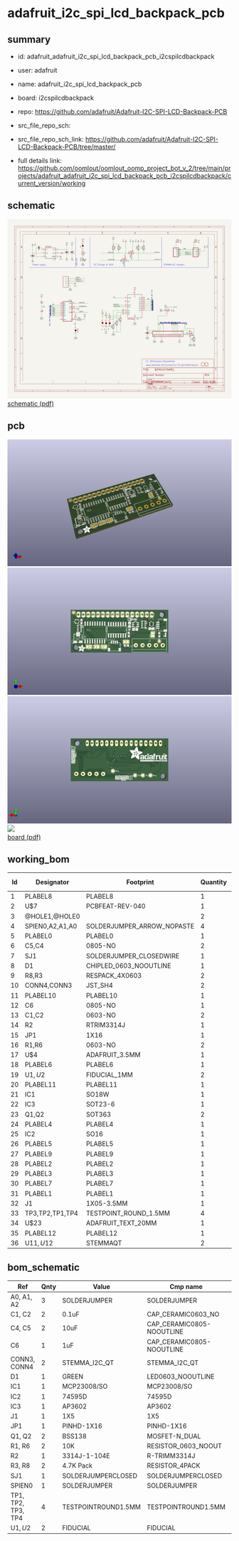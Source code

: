 # adafruit_i2c_spi_lcd_backpack_pcb
 
## summary 
* id: adafruit_adafruit_i2c_spi_lcd_backpack_pcb_i2cspilcdbackpack
* user: adafruit
* name: adafruit_i2c_spi_lcd_backpack_pcb
* board: i2cspilcdbackpack
* repo: https://github.com/adafruit/Adafruit-I2C-SPI-LCD-Backpack-PCB



* src_file_repo_sch: 
* src_file_repo_sch_link: https://github.com/adafruit/Adafruit-I2C-SPI-LCD-Backpack-PCB/tree/master/
* full details link: https://github.com/oomlout/oomlout_oomp_project_bot_v_2/tree/main/projects/adafruit_adafruit_i2c_spi_lcd_backpack_pcb_i2cspilcdbackpack/current_version/working  

## schematic  
![](working_schematic_600.png)  
[schematic (pdf)](working_schematic.pdf) 






















## pcb  
![](working_3d_600.png) 
![](working_3d_front_600.png)  
![](working_3d_back_600.png)  
![](working_600.png)  
[board (pdf)](working.pdf)  

## working_bom
| Id | Designator | Footprint | Quantity | Designation | Supplier and ref |  | None | 
| --- | --- | --- | --- | --- | --- | --- | --- | 
| 1 | PLABEL8 | PLABEL8 | 1 |  |  |  | [''] | 
| 2 | U$7 | PCBFEAT-REV-040 | 1 |  |  |  | [''] | 
| 3 | @HOLE1,@HOLE0 |  | 2 |  |  |  | [''] | 
| 4 | SPIEN0,A2,A1,A0 | SOLDERJUMPER_ARROW_NOPASTE | 4 |  |  |  | [''] | 
| 5 | PLABEL0 | PLABEL0 | 1 |  |  |  | [''] | 
| 6 | C5,C4 | 0805-NO | 2 | 10uF |  |  | [''] | 
| 7 | SJ1 | SOLDERJUMPER_CLOSEDWIRE | 1 |  |  |  | [''] | 
| 8 | D1 | CHIPLED_0603_NOOUTLINE | 1 | GREEN |  |  | [''] | 
| 9 | R8,R3 | RESPACK_4X0603 | 2 | 4.7K Pack |  |  | [''] | 
| 10 | CONN4,CONN3 | JST_SH4 | 2 | STEMMA_I2C_QT |  |  | [''] | 
| 11 | PLABEL10 | PLABEL10 | 1 |  |  |  | [''] | 
| 12 | C6 | 0805-NO | 1 | 1uF |  |  | [''] | 
| 13 | C1,C2 | 0603-NO | 2 | 0.1uF |  |  | [''] | 
| 14 | R2 | RTRIM3314J | 1 | 3314J-1-104E |  |  | [''] | 
| 15 | JP1 | 1X16 | 1 |  |  |  | [''] | 
| 16 | R1,R6 | 0603-NO | 2 | 10K |  |  | [''] | 
| 17 | U$4 | ADAFRUIT_3.5MM | 1 |  |  |  | [''] | 
| 18 | PLABEL6 | PLABEL6 | 1 |  |  |  | [''] | 
| 19 | U$1,U$2 | FIDUCIAL_1MM | 2 | FIDUCIAL |  |  | [''] | 
| 20 | PLABEL11 | PLABEL11 | 1 |  |  |  | [''] | 
| 21 | IC1 | SO18W | 1 | MCP23008/SO |  |  | [''] | 
| 22 | IC3 | SOT23-6 | 1 | AP3602/RT9361 |  |  | [''] | 
| 23 | Q1,Q2 | SOT363 | 2 | BSS138 |  |  | [''] | 
| 24 | PLABEL4 | PLABEL4 | 1 |  |  |  | [''] | 
| 25 | IC2 | SO16 | 1 | 74HC595D |  |  | [''] | 
| 26 | PLABEL5 | PLABEL5 | 1 |  |  |  | [''] | 
| 27 | PLABEL9 | PLABEL9 | 1 |  |  |  | [''] | 
| 28 | PLABEL2 | PLABEL2 | 1 |  |  |  | [''] | 
| 29 | PLABEL3 | PLABEL3 | 1 |  |  |  | [''] | 
| 30 | PLABEL7 | PLABEL7 | 1 |  |  |  | [''] | 
| 31 | PLABEL1 | PLABEL1 | 1 |  |  |  | [''] | 
| 32 | J1 | 1X05-3.5MM | 1 | 1X5 |  |  | [''] | 
| 33 | TP3,TP2,TP1,TP4 | TESTPOINT_ROUND_1.5MM | 4 |  |  |  | [''] | 
| 34 | U$23 | ADAFRUIT_TEXT_20MM | 1 |  |  |  | [''] | 
| 35 | PLABEL12 | PLABEL12 | 1 |  |  |  | [''] | 
| 36 | U$11,U$12 | STEMMAQT | 2 |  |  |  | [''] | 


## bom_schematic
| Ref | Qnty | Value | Cmp name | Footprint | Description | Vendor | DNP | 
| --- | --- | --- | --- | --- | --- | --- | --- | 
| A0, A1, A2 | 3 | SOLDERJUMPER | SOLDERJUMPER | working:SOLDERJUMPER_ARROW_NOPASTE |  |  |  | 
| C1, C2 | 2 | 0.1uF | CAP_CERAMIC0603_NO | working:0603-NO |  |  |  | 
| C4, C5 | 2 | 10uF | CAP_CERAMIC0805-NOOUTLINE | working:0805-NO |  |  |  | 
| C6 | 1 | 1uF | CAP_CERAMIC0805-NOOUTLINE | working:0805-NO |  |  |  | 
| CONN3, CONN4 | 2 | STEMMA_I2C_QT | STEMMA_I2C_QT | working:JST_SH4 |  |  |  | 
| D1 | 1 | GREEN | LED0603_NOOUTLINE | working:CHIPLED_0603_NOOUTLINE |  |  |  | 
| IC1 | 1 | MCP23008/SO | MCP23008/SO | working:SO18W |  |  |  | 
| IC2 | 1 | 74595D | 74595D | working:SO16 |  |  |  | 
| IC3 | 1 | AP3602 | AP3602 | working:SOT23-6 |  |  |  | 
| J1 | 1 | 1X5 | 1X5 | working:1X05-3.5MM |  |  |  | 
| JP1 | 1 | PINHD-1X16 | PINHD-1X16 | working:1X16 |  |  |  | 
| Q1, Q2 | 2 | BSS138 | MOSFET-N_DUAL | working:SOT363 |  |  |  | 
| R1, R6 | 2 | 10K | RESISTOR_0603_NOOUT | working:0603-NO |  |  |  | 
| R2 | 1 | 3314J-1-104E | R-TRIMM3314J | working:RTRIM3314J |  |  |  | 
| R3, R8 | 2 | 4.7K Pack | RESISTOR_4PACK | working:RESPACK_4X0603 |  |  |  | 
| SJ1 | 1 | SOLDERJUMPERCLOSED | SOLDERJUMPERCLOSED | working:SOLDERJUMPER_CLOSEDWIRE |  |  |  | 
| SPIEN0 | 1 | SOLDERJUMPER | SOLDERJUMPER | working:SOLDERJUMPER_ARROW_NOPASTE |  |  |  | 
| TP1, TP2, TP3, TP4 | 4 | TESTPOINTROUND1.5MM | TESTPOINTROUND1.5MM | working:TESTPOINT_ROUND_1.5MM |  |  |  | 
| U$1, U$2 | 2 | FIDUCIAL | FIDUCIAL | working:FIDUCIAL_1MM |  |  |  | 



